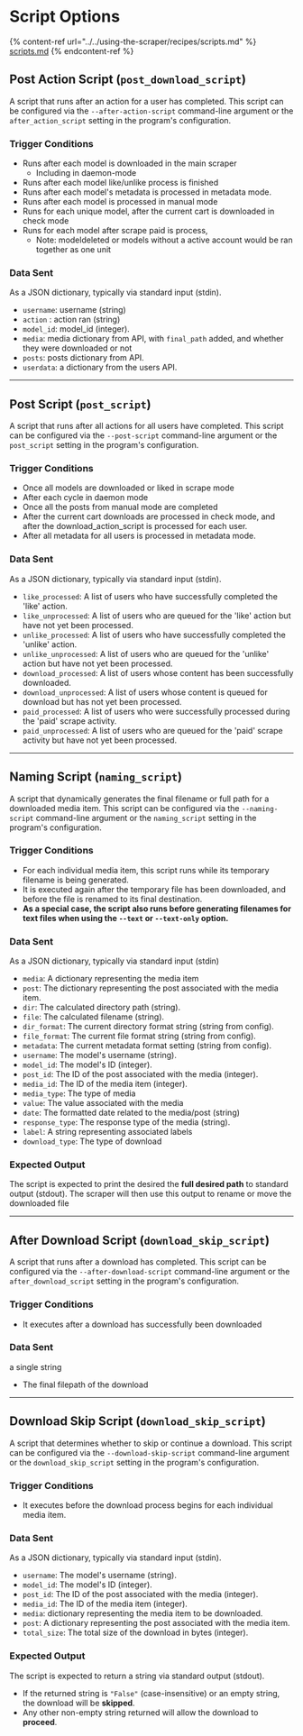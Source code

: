 # Script Options

{% content-ref url="../../using-the-scraper/recipes/scripts.md" %}
[scripts.md](../../using-the-scraper/recipes/scripts.md)
{% endcontent-ref %}

## Post Action Script (`post_download_script`)

A script that runs after an action for a user has completed. This script can be configured via the `--after-action-script` command-line argument or the `after_action_script` setting in the program's configuration.

### **Trigger Conditions**

* Runs after each model is downloaded in the main scraper
  * Including in daemon-mode
* Runs after each model like/unlike process is finished
* Runs after each model's metadata is processed in metadata mode.
* Runs after each model is processed in manual mode
* Runs for each unique model, after the current cart is downloaded in check mode
* Runs for each model after scrape paid is process,
  * Note: modeldeleted or models without a active account would be ran together as one unit

### **Data Sent**

As a JSON dictionary, typically via standard input (stdin).

* `username`: username (string)
* `action` : action ran (string)
* `model_id`: model\_id (integer).
* `media`: media dictionary from API, with `final_path` added, and whether they were downloaded or not
* `posts`: posts dictionary from API.
* `userdata`: a dictionary from the users API.

***

## Post Script (`post_script`)

A script that runs after all actions for all users have completed. This script can be configured via the `--post-script` command-line argument or the `post_script` setting in the program's configuration.

### **Trigger Conditions**

* Once all models are downloaded or liked in scrape mode
* After each cycle in daemon mode
* Once all the posts from manual mode are completed
* After the current cart downloads are processed in check mode, and after the download\_action\_script is processed for each user.
* After all metadata for all users is processed in metadata mode.

### **Data Sent**

As a JSON dictionary, typically via standard input (stdin).

* `like_processed`: A list of users who have successfully completed the 'like' action.
* `like_unprocessed`: A list of users who are queued for the 'like' action but have not yet been processed.
* `unlike_processed`: A list of users who have successfully completed the 'unlike' action.
* `unlike_unprocessed`: A list of users who are queued for the 'unlike' action but have not yet been processed.
* `download_processed`: A list of users whose content has been successfully downloaded.
* `download_unprocessed`: A list of users whose content is queued for download but has not yet been processed.
* `paid_processed`: A list of users who were successfully processed during the 'paid' scrape activity.
* `paid_unprocessed`: A list of users who are queued for the 'paid' scrape activity but have not yet been processed.

***

## Naming Script (`naming_script`)

A script that dynamically generates the final filename or full path for a downloaded media item. This script can be configured via the `--naming-script` command-line argument or the `naming_script` setting in the program's configuration.

### **Trigger Conditions**

* For each individual media item, this script runs while its temporary filename is being generated.
* It is executed again after the temporary file has been downloaded, and before the file is renamed to its final destination.
* **As a special case, the script also runs before generating filenames for text files when using the `--text` or `--text-only` option.**

### **Data Sent**

As a JSON dictionary, typically via standard input (stdin)

* `media`: A dictionary representing the media item
* `post`: The dictionary representing the post associated with the media item.
* `dir`: The calculated directory path (string).
* `file`: The calculated filename (string).
* `dir_format`: The current directory format string (string from config).
* `file_format`: The current file format string (string from config).
* `metadata`: The current metadata format setting (string from config).
* `username`: The model's username (string).
* `model_id`: The model's ID (integer).
* `post_id`: The ID of the post associated with the media (integer).
* `media_id`: The ID of the media item (integer).
* `media_type`: The type of media
* `value`: The value associated with the media
* `date`: The formatted date related to the media/post (string)
* `response_type`: The response type of the media (string).
* `label`: A string representing associated labels
* `download_type`: The type of download

### **Expected Output**

The script is expected to print the desired the **full desired path** to standard output (stdout). The scraper will then use this output to rename or move the downloaded file

***

## After Download Script (`download_skip_script`)

A script that runs after a download has completed. This script can be configured via the `--after-download-script` command-line argument or the `after_download_script` setting in the program's configuration.

### **Trigger Conditions**

* It executes after a download has successfully been downloaded

### **Data Sent**

a single string

* The final filepath of the download

***

## Download Skip Script (`download_skip_script`)

A script that determines whether to skip or continue a download. This script can be configured via the `--download-skip-script` command-line argument or the `download_skip_script` setting in the program's configuration.

### **Trigger Conditions**

* It executes before the download process begins for each individual media item.

### **Data Sent**

As a JSON dictionary, typically via standard input (stdin).

* `username`: The model's username (string).
* `model_id`: The model's ID (integer).
* `post_id`: The ID of the post associated with the media (integer).
* `media_id`: The ID of the media item (integer).
* `media`: dictionary representing the media item to be downloaded.
* `post`: A dictionary representing the post associated with the media item.
* `total_size`: The total size of the download in bytes (integer).

### **Expected Output**

The script is expected to return a string via standard output (stdout).

* If the returned string is `"False"` (case-insensitive) or an empty string, the download will be **skipped**.
* Any other non-empty string returned will allow the download to **proceed**.







